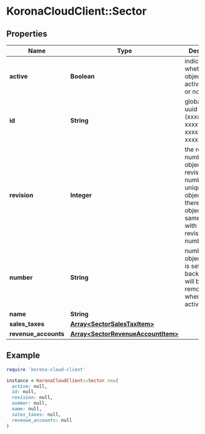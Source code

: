 # KoronaCloudClient::Sector

## Properties

| Name | Type | Description | Notes |
| ---- | ---- | ----------- | ----- |
| **active** | **Boolean** | indicates whether the object is active for use or not | [optional][readonly] |
| **id** | **String** | global object uuid (xxxxxxxx-xxxx-xxxx-xxxx-xxxxxxxxxxxx) | [optional] |
| **revision** | **Integer** | the revision number of the object. revision numbers are unique per object-type. there is is no object of the same type with identical revision numbers. | [optional][readonly] |
| **number** | **String** | number of the object, like it is set in backoffice; will be removed when active&#x3D;false | [optional] |
| **name** | **String** |  | [optional] |
| **sales_taxes** | [**Array&lt;SectorSalesTaxItem&gt;**](SectorSalesTaxItem.md) |  | [optional] |
| **revenue_accounts** | [**Array&lt;SectorRevenueAccountItem&gt;**](SectorRevenueAccountItem.md) |  | [optional] |

## Example

```ruby
require 'korona-cloud-client'

instance = KoronaCloudClient::Sector.new(
  active: null,
  id: null,
  revision: null,
  number: null,
  name: null,
  sales_taxes: null,
  revenue_accounts: null
)
```

